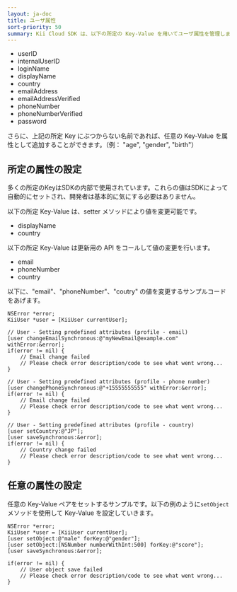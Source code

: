```yaml
---
layout: ja-doc
title: ユーザ属性
sort-priority: 50
summary: Kii Cloud SDK は、以下の所定の Key-Value を用いてユーザ属性を管理します。
---
```

* userID
* internalUserID
* loginName
* displayName
* country
* emailAddress
* emailAddressVerified
* phoneNumber
* phoneNumberVerified
* password

さらに、上記の所定 Key にぶつからない名前であれば、任意の Key-Value を属性として追加することができます。（例： "age", "gender", "birth"）

## 所定の属性の設定

多くの所定のKeyはSDKの内部で使用されています。これらの値はSDKによって自動的にセットされ、開発者は基本的に気にする必要はありません。

以下の所定 Key-Value は、setter メソッドにより値を変更可能です。

* displayName
* country

以下の所定 Key-Value は更新用の API をコールして値の変更を行います。

* email
* phoneNumber
* country

以下に、"email"、"phoneNumber"、"coutry" の値を変更するサンプルコードをあげます。

```objc
NSError *error;
KiiUser *user = [KiiUser currentUser];

// User - Setting predefined attributes (profile - email)
[user changeEmailSynchronous:@"myNewEmail@example.com" withError:&error];
if(error != nil) {
    // Email change failed
    // Please check error description/code to see what went wrong...
}

// User - Setting predefined attributes (profile - phone number)
[user changePhoneSynchronous:@"+15555555555" withError:&error];
if(error != nil) {
    // Email change failed
    // Please check error description/code to see what went wrong...
}

// User - Setting predefined attributes (profile - country)
[user setCountry:@"JP"];
[user saveSynchronous:&error];
if(error != nil) {
    // Country change failed
    // Please check error description/code to see what went wrong...
}
```

## 任意の属性の設定

任意の Key-Value ペアをセットするサンプルです。以下の例のように`setObject`メソッドを使用して Key-Value を設定していきます。

```objc
NSError *error;
KiiUser *user = [KiiUser currentUser];
[user setObject:@"male" forKey:@"gender"];
[user setObject:[NSNumber numberWithInt:500] forKey:@"score"];
[user saveSynchronous:&error];

if(error != nil) {
    // User object save failed
    // Please check error description/code to see what went wrong...
}
```
